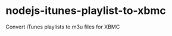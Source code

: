 nodejs-itunes-playlist-to-xbmc
==============================

Convert iTunes playlists to m3u files for XBMC